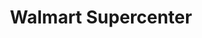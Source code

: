 ---
title: "Walmart Supercenter"
url: /lincoln/walmart-supercenter-north-27th-street/
shop: supermarket
---